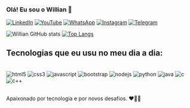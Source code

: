 
### Olá! Eu sou o Willian 🤚

[![LinkedIn](https://img.shields.io/badge/LinkedIn-0077B5?style=for-the-badge&logo=linkedin&logoColor=white)](https://www.linkedin.com/in/willian-de-oliveira-cardoso-158772230/)
[![YouTube](https://img.shields.io/badge/YouTube-FF0000?style=for-the-badge&logo=youtube&logoColor=white)](https://www.youtube.com/channel/UC6TlcMvN6_VL7gJx6iDJuJw)
[![WhatsApp](https://img.shields.io/badge/WhatsApp-25D366?style=for-the-badge&logo=whatsapp&logoColor=white)](https://api.whatsapp.com/send?phone=5588997893569)
[![Instagram](https://img.shields.io/badge/Instagram-E4405F?style=for-the-badge&logo=instagram&logoColor=white)](https://www.instagram.com/willian.o.c/)
[![Telegram](https://img.shields.io/badge/Telegram-2CA5E0?style=for-the-badge&logo=telegram&logoColor=white)](https://t.me/willian_o_c)

![Willian GitHub stats](https://github-readme-stats.vercel.app/api?username=WillianDev99&show_icons=true&theme=tokyonight)
[![Top Langs](https://github-readme-stats.vercel.app/api/top-langs/?username=WillianDev99)](https://github.com/WillianDev99/github-readme-stats)

## Tecnologias que eu usu no meu dia a dia:

<div style="display: inline_block"><br/>
    <img align="center" alt="html5" src="https://img.shields.io/badge/HTML5-E34F26?style=for-the-badge&logo=html5&logoColor=white"/>
    <img align="center" alt="css3" src="https://img.shields.io/badge/CSS3-1572B6?style=for-the-badge&logo=css3&logoColor=white"/>
    <img align="center" alt="javascript" src="https://img.shields.io/badge/JavaScript-F7DF1E?style=for-the-badge&logo=javascript&logoColor=black"/>
    <img align="center" alt="bootstrap" src="https://img.shields.io/badge/Bootstrap-563D7C?style=for-the-badge&logo=bootstrap&logoColor=white"/>
    <img align="center" alt="nodejs" src="https://img.shields.io/badge/Node.js-43853D?style=for-the-badge&logo=node.js&logoColor=white"/>
    <img align="center" alt="python" src="https://img.shields.io/badge/Python-3776AB?style=for-the-badge&logo=python&logoColor=white"/>
    <img align="center" alt="java" src="https://img.shields.io/badge/Java-ED8B00?style=for-the-badge&logo=openjdk&logoColor=white"/>
    <img align="center" alt="c" src="https://img.shields.io/badge/C-00599C?style=for-the-badge&logo=c&logoColor=white"/>
    <img align="center" alt="c++" src="https://img.shields.io/badge/C%2B%2B-00599C?style=for-the-badge&logo=c%2B%2B&logoColor=white"/>
</div><br/>

Apaixonado por tecnologia e por novos desafios. ❤️👨‍💻

